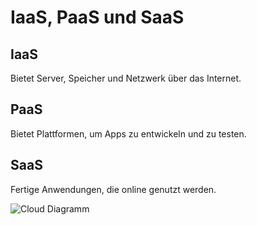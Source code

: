 # IaaS, PaaS und SaaS

## IaaS
Bietet Server, Speicher und Netzwerk über das Internet.

## PaaS
Bietet Plattformen, um Apps zu entwickeln und zu testen.

## SaaS
Fertige Anwendungen, die online genutzt werden.

![Cloud Diagramm](https://informationq.com/wp-content/uploads/2015/04/cloud-computing-layout-diagram-1024x796.jpg)